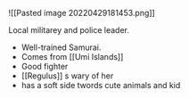 ![[Pasted image 20220429181453.png]]

Local militarey and police leader.

- Well-trained Samurai.
- Comes from [[Umi Islands]]
- Good fighter
- [[Regulus]] s wary of her
- has a soft side twords cute animals and kid
